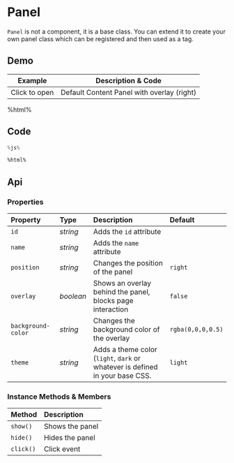 # Panel
`Panel` is not a component, it is a base class. You can extend it to create
your own panel class which can be registered and then used as a tag.

## Demo

<table class="example">
  <thead>
    <tr>
      <th>Example</th>
      <th>Description &amp; Code</th>
    </tr>
  </thead>
  <tbody>
    <tr>
      <td>
        <input-button
          id="content-panel-link-example">
          Click to open
        </input-button>
      </td>
      <td>
        <span id="content-panel-tooltip-1">
          Default Content Panel with overlay (right)
        </span>
      </td>
    </tr>
  </tbody>
</table>

%html%

<style>
  my-panel h3 {
    margin: 0;
  }
</style>

## Code

```js
%js%
```

```html
%html%
```

## Api

### Properties

| Property | Type | Description | Default |
| :--- | :--- | :--- | :--- |
| `id` | *string* | Adds the `id` attribute | |
| `name` | *string* | Adds the `name` attribute | |
| `position` | *string* | Changes the position of the panel | `right` |
| `overlay` | *boolean* | Shows an overlay behind the panel, blocks page interaction | `false` |
| `background-color` | *string* | Changes the background color of the overlay | `rgba(0,0,0,0.5)` |
| `theme` | *string* | Adds a theme color (`light`, `dark` or whatever is defined in your base CSS. | `light` |

### Instance Methods & Members

| Method | Description |
| :--- | :--- |
| `show()` | Shows the panel |
| `hide()` | Hides the panel |
| `click()` | Click event |
